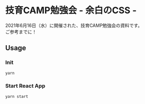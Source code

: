 # 技育CAMP勉強会 - 余白のCSS -

2021年6月16日（水）に開催された、技育CAMP勉強会の資料です。<br>
ご参考までに！

## Usage
### Init
```bash
yarn
```

### Start React App
```bash
yarn start
```